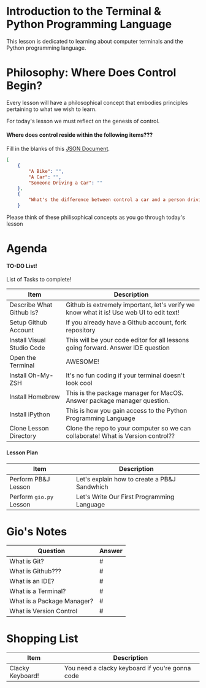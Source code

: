 # Introduction to the Terminal & Python Programming Language

This lesson is dedicated to learning about computer terminals and the Python programming language.

# Philosophy: Where Does Control Begin?

Every lesson will have a philosophical concept that embodies principles pertaining to what we wish to learn.

For today's lesson we must reflect on the genesis of control.

#### Where does control reside within the following items???

Fill in the blanks of this [JSON Document](https://en.wikipedia.org/wiki/JSON).

```json
[
    {
        "A Bike": "",
        "A Car": "",
        "Someone Driving a Car": ""
    },
    {
        "What's the difference between control a car and a person driving a car?": ""
    }
```

Please think of these philisophical concepts as you go through today's lesson

# Agenda

#### TO-DO List!

List of Tasks to complete!

| Item | Description |
| - | - |
| Describe What Github Is? | Github is extremely important, let's verify we know what it is! Use web UI to edit text! |
| Setup Github Account | If you already have a Github account, fork repository |
| Install Visual Studio Code | This will be your code editor for all lessons going forward. Answer IDE question |
| Open the Terminal | AWESOME! |
| Install Oh-My-ZSH | It's no fun coding if your terminal doesn't look cool |
| Install Homebrew | This is the package manager for MacOS. Answer package manager question. |
| Install iPython | This is how you gain access to the Python Programming Language |
| Clone Lesson Directory | Clone the repo to your computer so we can collaborate! What is Version control?? |

#### Lesson Plan

| Item | Description |
| - | - |
| Perform PB&J Lesson | Let's explain how to create a PB&J Sandwhich |
| Perform `gio.py` Lesson | Let's Write Our First Programming Language |

# Gio's Notes

| Question | Answer |
| - | - |
| What is Git? | # |
| What is Github??? | # |
| What is an IDE? | # |
| What is a Terminal? | # |
| What is a Package Manager? | # |
| What is Version Control | # |


# Shopping List

| Item | Description |
| - | - |
| Clacky Keyboard! | You need a clacky keyboard if you're gonna code |